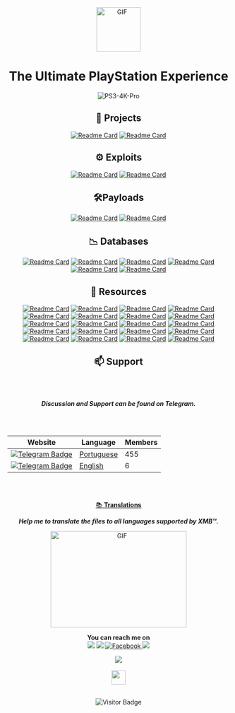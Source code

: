 <div align="center">
     
<img align="center" alt="GIF" src="https://user-images.githubusercontent.com/74815634/148012603-74dc6d2a-ca29-481e-a6f2-a276ebad2c11.gif?raw=true" width="100" />
    
# **The Ultimate PlayStation Experience**
 ![PS3-4K-Pro](https://user-images.githubusercontent.com/74815634/139526944-8dc6bf4a-c28e-4cfd-a1e0-563b2afaa29a.gif)

## 🧰 Projects
[![Readme Card](https://github-readme-stats.vercel.app/api/pin/?username=PS3-4K-Pro&repo=PS3-4K-Pro&theme=github_light&show_icons=true)](https://github.com/PS3-4K-Pro/PS3-4K-Pro)
[![Readme Card](https://github-readme-stats.vercel.app/api/pin/?username=PS3-4K-Pro&repo=PlayStation-TV&theme=github_light&show_icons=true)](https://github.com/PS3-4K-Pro/PlayStation-TV)
    
## ⚙️ Exploits
[![Readme Card](https://github-readme-stats.vercel.app/api/pin/?username=PS3-4K-Pro&repo=HEN&theme=github_light&show_icons=true)](https://github.com/PS3-4K-Pro/HEN)
[![Readme Card](https://github-readme-stats.vercel.app/api/pin/?username=PS3-4K-Pro&repo=Hosts&theme=github_light&show_icons=true)](https://github.com/PS3-4K-Pro/Hosts)

## 🛠️Payloads
[![Readme Card](https://github-readme-stats.vercel.app/api/pin/?username=PS3-4K-Pro&repo=Cobra&theme=github_light&show_icons=true)](https://github.com/PS3-4K-Pro/Cobra)
[![Readme Card](https://github-readme-stats.vercel.app/api/pin/?username=PS3-4K-Pro&repo=Mamba&theme=github_light&show_icons=true)](https://github.com/PS3-4K-Pro/Mamba)

## 📉 Databases
[![Readme Card](https://github-readme-stats.vercel.app/api/pin/?username=PS3-4K-Pro&repo=Firmware-Updates&theme=github_light&show_icons=true)](https://github.com/PS3-4K-Pro/Firmware-Updates)
[![Readme Card](https://github-readme-stats.vercel.app/api/pin/?username=PS3-4K-Pro&repo=Game-Cheats&theme=github_light&show_icons=true)](https://github.com/PS3-4K-Pro/Game-Cheats)
[![Readme Card](https://github-readme-stats.vercel.app/api/pin/?username=PS3-4K-Pro&repo=Game-News&theme=github_light&show_icons=true)](https://github.com/PS3-4K-Pro/Game-News)
[![Readme Card](https://github-readme-stats.vercel.app/api/pin/?username=PS3-4K-Pro&repo=Game-Updates&theme=github_light&show_icons=true)](https://github.com/PS3-4K-Pro/DB-Game-Updates)
[![Readme Card](https://github-readme-stats.vercel.app/api/pin/?username=PS3-4K-Pro&repo=Recently-Played-Games&theme=github_light&show_icons=true)](https://github.com/PS3-4K-Pro/Recently-Played-Games)
[![Readme Card](https://github-readme-stats.vercel.app/api/pin/?username=PS3-4K-Pro&repo=PSN-Content&theme=github_light&show_icons=true)](https://github.com/PS3-4K-Pro/PSN-Content)

## 📁 Resources
[![Readme Card](https://github-readme-stats.vercel.app/api/pin/?username=PS3-4K-Pro&repo=Avatars&theme=github_light&show_icons=true)](https://github.com/PS3-4K-Pro/Avatars)
[![Readme Card](https://github-readme-stats.vercel.app/api/pin/?username=PS3-4K-Pro&repo=Billboards&theme=github_light&show_icons=true)](https://github.com/PS3-4K-Pro/Billboards)
[![Readme Card](https://github-readme-stats.vercel.app/api/pin/?username=PS3-4K-Pro&repo=Channels&theme=github_light&show_icons=true)](https://github.com/PS3-4K-Pro/Channels)
[![Readme Card](https://github-readme-stats.vercel.app/api/pin/?username=PS3-4K-Pro&repo=Firmwares&theme=github_light&show_icons=true)](https://github.com/PS3-4K-Pro/Firmwares)
[![Readme Card](https://github-readme-stats.vercel.app/api/pin/?username=PS3-4K-Pro&repo=Flash&theme=github_light&show_icons=true)](https://github.com/PS3-4K-Pro/Flash)
[![Readme Card](https://github-readme-stats.vercel.app/api/pin/?username=PS3-4K-Pro&repo=Guides&theme=github_light&show_icons=true)](https://github.com/PS3-4K-Pro/Guides)
[![Readme Card](https://github-readme-stats.vercel.app/api/pin/?username=PS3-4K-Pro&repo=IDPS&theme=github_light&show_icons=true)](https://github.com/PS3-4K-Pro/IDPS)
[![Readme Card](https://github-readme-stats.vercel.app/api/pin/?username=PS3-4K-Pro&repo=Magazines&theme=github_light&show_icons=true)](https://github.com/PS3-4K-Pro/Magazines)
[![Readme Card](https://github-readme-stats.vercel.app/api/pin/?username=PS3-4K-Pro&repo=Packages&theme=github_light&show_icons=true)](https://github.com/PS3-4K-Pro/Packages)
[![Readme Card](https://github-readme-stats.vercel.app/api/pin/?username=PS3-4K-Pro&repo=Pages&theme=github_light&show_icons=true)](https://github.com/PS3-4K-Pro/Pages)
[![Readme Card](https://github-readme-stats.vercel.app/api/pin/?username=PS3-4K-Pro&repo=Podcasts&theme=github_light&show_icons=true)](https://github.com/PS3-4K-Pro/Podcasts)
[![Readme Card](https://github-readme-stats.vercel.app/api/pin/?username=PS3-4K-Pro&repo=PSX-Place&theme=github_light&show_icons=true)](https://github.com/PS3-4K-Pro/PSX-Place)
[![Readme Card](https://github-readme-stats.vercel.app/api/pin/?username=PS3-4K-Pro&repo=ScreenSavers&theme=github_light&show_icons=true)](https://github.com/PS3-4K-Pro/ScreenSavers)
[![Readme Card](https://github-readme-stats.vercel.app/api/pin/?username=PS3-4K-Pro&repo=Servers&theme=github_light&show_icons=true)](https://github.com/PS3-4K-Pro/Servers)
[![Readme Card](https://github-readme-stats.vercel.app/api/pin/?username=PS3-4K-Pro&repo=SoundTracks&theme=github_light&show_icons=true)](https://github.com/PS3-4K-Pro/SoundTracks)
[![Readme Card](https://github-readme-stats.vercel.app/api/pin/?username=PS3-4K-Pro&repo=Stores&theme=github_light&show_icons=true)](https://github.com/PS3-4K-Pro/Stores)
[![Readme Card](https://github-readme-stats.vercel.app/api/pin/?username=PS3-4K-Pro&repo=Themes&theme=github_light&show_icons=true)](https://github.com/PS3-4K-Pro/Themes)
[![Readme Card](https://github-readme-stats.vercel.app/api/pin/?username=PS3-4K-Pro&repo=Wallpapers&theme=github_light&show_icons=true)](https://github.com/PS3-4K-Pro/Wallpapers)
[![Readme Card](https://github-readme-stats.vercel.app/api/pin/?username=PS3-4K-Pro&repo=Whats-New&theme=github_light&show_icons=true)](https://github.com/PS3-4K-Pro/Whats-New)
[![Readme Card](https://github-readme-stats.vercel.app/api/pin/?username=PS3-4K-Pro&repo=Xil&theme=github_light&show_icons=true)](https://github.com/PS3-4K-Pro/Xil)

## 📫 Support
</br>
</br>

***Discussion and Support can be found on Telegram.***

</br>
</br>

| Website     | Language | Members
|-------------|----------|----------
| [![Telegram Badge](https://img.shields.io/badge/-Telegram-0088cc?style=flat-square&logo=Telegram&logoColor=white)](https://t.me/ps34kpro)     | [Portuguese](https://t.me/ps34kpro) | 455
| [![Telegram Badge](https://img.shields.io/badge/-Telegram-0088cc?style=flat-square&logo=Telegram&logoColor=white)](https://t.me/ps34kpro_universal)     | [English](https://t.me/ps34kpro_universal) | 6

</br>
</br>

<a href="https://github.com/PS3-4K-Pro/Translations" target="_blank">📚 **Translations**</a>

***Help me to translate the files to all languages supported by XMB™.***

<img align="center" alt="GIF" src="https://luanteles.github.io/PS3-4K-Pro/media/img/coding.gif" width="308" height="218" />

</br>

**You can reach me on**
</br>
  <a href="mailto:luan.teles@gmail.com" style="text-decoration: none;">
    <img src="https://img.shields.io/badge/email%20me%20here-%23EA4335?&style=for-the-badge&logo=gmail&logoColor=white"/>
  </a>
  <a href="https://twitter.com/PS3-4K-Pro" style="text-decoration: none;">
    <img src="https://img.shields.io/badge/twitter-%231DA1F2?&style=for-the-badge&logo=twitter&logoColor=white"/>
  </a>
   <a href="https://facebook.com/luan.teles.5" target="_blank">
    <img src="https://img.shields.io/badge/-Facebook-1877f2?style=for-the-badge&logo=facebook&logoColor=white" alt="Facebook" />
  </a>
  <a href="https://instagram.com/luanteles" style="text-decoration: none;">
    <img src="https://img.shields.io/badge/instagram-%23E4405F?&style=for-the-badge&logo=instagram&logoColor=white"/>
  </a>
<!-- <a href="https://linkedin.com/in/luanteles" target="_blank">
    <img src="https://img.shields.io/badge/LinkedIn-%230077B5.svg?&style=for-the-badge&logo=linkedin&logoColor=white" alt="LinkedIn" />
  </a> -->
 <a href="https://t.me/LuanVATeles" style="text-decoration: none;">
    <img src="https://img.shields.io/badge/telegram-%2326A5E4?&style=for-the-badge&logo=telegram&logoColor=white"/>
  </a>
  
</br>
</br>

<a href="https://www.paypal.com/donate?hosted_button_id=CYCKJ8N4JMBBU">
  <img height="32" src="https://user-images.githubusercontent.com/74815634/162164120-b667dd83-2780-4b8e-8fb4-e25c52f03d0b.png" />
</a>

</br>
</br>
 
![Visitor Badge](https://visitor-badge.glitch.me/badge?page_id=PS3-4K-Pro.visitor-badge&left_text=My%20Page%20Visitors)
